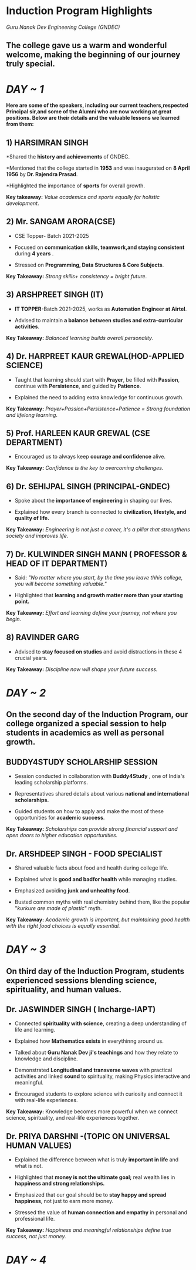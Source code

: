 # Induction Program Highlights    

_Guru Nanak Dev Engineering College (GNDEC)_

## The college gave us a **warm and wonderful welcome**, making the beginning of our journey truly special.

# _DAY ~ 1_

**Here are some of the speakers, including our current teachers,respected Principal sir,and some of the Alumni who are now working at great positions. Below are their details and the valuable lessons we learned from them:**

## 1) HARSIMRAN SINGH

*Shared the **history and achievements** of GNDEC.

*Mentioned that the college started in **1953** and was inaugurated on **8 April 1956** by **Dr. Rajendra Prasad**.

*Highlighted the importance of **sports** for overall growth.

**Key takeaway:** _Value academics and sports equally for holistic development_.

## 2) Mr. SANGAM ARORA(CSE) 

* CSE Topper- Batch 2021-2025

* Focused on **communication skills, teamwork,and staying consistent** during **4 years** .

* Stressed on **Programming, Data Structures & Core Subjects**.

**Key Takeaway:** _Strong skills+ consistency = bright future_.

## 3) ARSHPREET SINGH (IT)

* **IT TOPPER**-Batch 2021-2025, works as **Automation Engineer at Airtel**.

* Advised to maintain **a balance between studies and extra-curricular activities**.

**Key Takeaway:** _Balanced learning builds overall personality_.

## 4) Dr. HARPREET KAUR GREWAL(HOD-APPLIED SCIENCE)

* Taught that learning should start with **Prayer**, be filled with **Passion**, continue with **Persistence**, and guided by **Patience**.

* Explained the need to adding extra knowledge for continuous growth.

**Key Takeaway:** _Prayer+Passion+Persistence+Patience = Strong foundation and lifelong learning_.

## 5) Prof. HARLEEN KAUR GREWAL (CSE DEPARTMENT)

* Encouraged us to always keep **courage and confidence** alive.

**Key Takeaway:** _Confidence is the key to overcoming challenges._

## 6) Dr. SEHIJPAL SINGH (PRINCIPAL-GNDEC)

* Spoke about the **importance of engineering** in shaping our lives.

* Explained how every branch is connected to **civilization, lifestyle, and quality of life.**

**Key Takeaway:** _Engineering is not just a career, it's a pillar that strengthens society and improves life._

## 7) Dr. KULWINDER SINGH MANN ( PROFESSOR & HEAD OF IT DEPARTMENT)

* Said: _"No matter where you start, by the time you leave thhis college, you will become something valuable."_

* Highlighted that **learning and growth matter more than your starting point.**

**Key Takeaway:** _Effort and learning define your journey, not where you begin._

## 8) RAVINDER GARG

* Advised to **stay focused on studies** and avoid distractions in these 4 crucial years.

**Key Takeaway:** _Discipline now will shape your future success._


# _DAY ~ 2_   

## On the second day of the Induction Program, our college organized a special session to help students in academics as well as personal growth.

## BUDDY4STUDY SCHOLARSHIP SESSION

* Session conducted in collaboration with **Buddy4Study** , one of India's leading scholarship platforms.

* Representatives shared details about various **national and international scholarships.**

* Guided students on how to apply and make the most of these opportunities for **academic success**.

**Key Takeaway:** _Scholarships can provide strong financial support and open doors to higher education opportunities._

## Dr. ARSHDEEP SINGH - FOOD SPECIALIST

* Shared valuable facts about food and health during college life.

* Explained what is **good and badfor health** while managing studies.

* Emphasized avoiding **junk and unhealthy food**.

* Busted common myths with real chemistry behind them, like the popular "_kurkure are made of plastic_" myth.

**Key Takeaway:** _Academic growth is important, but maintaining good health with the right food choices is equally essential._


# _DAY ~ 3_  

## On third day of the Induction Program, students experienced sessions blending science, spirituality, and human values.

## Dr. JASWINDER SINGH ( Incharge-IAPT)

* Connected **spirituality with science**, creating a deep understanding of life and learning.

* Explained how **Mathematics exists** in everythinng around us.

* Talked about **Guru Nanak Dev ji's teachings** and how they relate to knowledge and discipline.

* Demonstrated **Longitudinal and transverse waves** with practical activities and linked **sound** to spirituality, making Physics interactive and meaningful.

* Encouraged students to explore science with curiosity and connect it with real-life experiences.

**Key Takeaway:** Knowledge becomes more powerful when we connect science, spirituality, and real-life experiences together.

## Dr. PRIYA DARSHNI -(TOPIC ON UNIVERSAL HUMAN VALUES)

* Explained the difference between what is truly **important in life** and what is not.

* Highlighted that **money is not the ultimate goal;** real wealth lies in **happiness and strong relationships.**

* Emphasized that our goal should be to **stay happy and spread happiness**, not just to earn more money.

* Stressed the value of **human connection and empathy** in personal and professional life.

**Key Takeaway:** _Happiness and meaningful relationships define true success, not just money._

# _DAY ~ 4_













  

